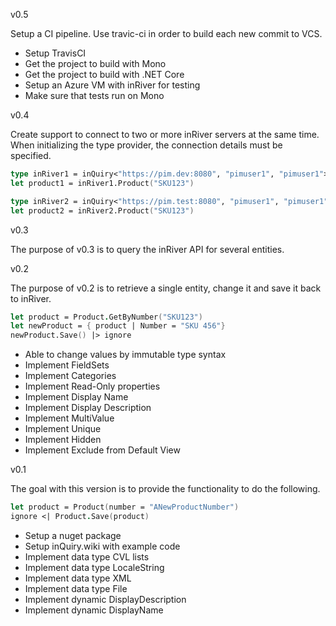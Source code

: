 v0.5

Setup a CI pipeline. Use travic-ci in order to build each new commit to VCS.

* Setup TravisCI
* Get the project to build with Mono
* Get the project to build with .NET Core
* Setup an Azure VM with inRiver for testing
* Make sure that tests run on Mono


v0.4

Create support to connect to two or more inRiver servers at the same time. When initializing
the type provider, the connection details must be specified.

```fsharp
type inRiver1 = inQuiry<"https://pim.dev:8080", "pimuser1", "pimuser1">
let product1 = inRiver1.Product("SKU123")

type inRiver2 = inQuiry<"https://pim.test:8080", "pimuser1", "pimuser1">
let product2 = inRiver2.Product("SKU123")
```

v0.3

The purpose of v0.3 is to query the inRiver API for several entities.

v0.2

The purpose of v0.2 is to retrieve a single entity, change it and save it back to inRiver.

```fsharp
let product = Product.GetByNumber("SKU123")
let newProduct = { product | Number = "SKU 456"}
newProduct.Save() |> ignore
```

* Able to change values by immutable type syntax
* Implement FieldSets
* Implement Categories
* Implement Read-Only properties
* Implement Display Name
* Implement Display Description
* Implement MultiValue
* Implement Unique
* Implement Hidden
* Implement Exclude from Default View

v0.1

The goal with this version is to provide the functionality to do the following.

```fsharp
let product = Product(number = "ANewProductNumber")
ignore <| Product.Save(product)
```

* Setup a nuget package
* Setup inQuiry.wiki with example code
* Implement data type CVL lists
* Implement data type LocaleString
* Implement data type XML
* Implement data type File
* Implement dynamic DisplayDescription
* Implement dynamic DisplayName

